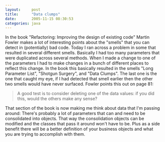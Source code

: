 ```yaml
---
layout:     post
title:      "Data clumps"
date:       2005-11-15 08:30:53
categories: java
---
```

In the book "Refactoring: Improving the design of existing code" Martin Fowler makes a lot of interesting points about the "smells" that you can detect in (potentially) bad code. Today I ran across a problem in some that resulted in several different smells. Basically I had too many parameters that were duplicated across several methods. When I made a change to one of the parameters I had to make changes in a bunch of different places to reflect this change. In the book this basically resulted in the smells "Long Parameter List", "Shotgun Surgery", and "Data Clumps". The last one is the one that caught my eye, if I had detected that smell earlier then the other two smells would have never surfaced. Fowler points this out on page 81: 

> A good test is to consider deleting one of the data values: if you did this, would the others make any sense?

That section of the book is now making me think about data that I'm passing around: There's probably a lot of parameters that can and need to be consolidated into objects. That way the consolidation objects can be modified and the classes that pass it around won't have to be. Plus as a side benefit there will be a better definition of your business objects and what you are trying to accomplish with them.
